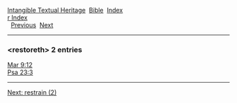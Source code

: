 [Intangible Textual Heritage](../../index)  [Bible](../index) 
[Index](index)   
[r Index](_r_)  
  [Previous](c09452)  [Next](c09454) 

------------------------------------------------------------------------

### &lt;restoreth&gt; 2 entries

[Mar 9:12](../kjv/mar009.htm#012)  
[Psa 23:3](../kjv/psa023.htm#003)  

------------------------------------------------------------------------

[Next: restrain (2)](c09454)
